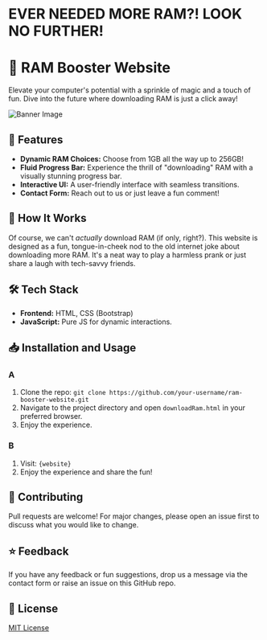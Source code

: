 # EVER NEEDED MORE RAM?! LOOK NO FURTHER!

# 🚀 RAM Booster Website

Elevate your computer's potential with a sprinkle of magic and a touch of fun. Dive into the future where downloading RAM is just a click away!

![Banner Image](url-to-banner-image-if-you-have-one)

## 🌟 Features
- **Dynamic RAM Choices:** Choose from 1GB all the way up to 256GB!
- **Fluid Progress Bar:** Experience the thrill of "downloading" RAM with a visually stunning progress bar.
- **Interactive UI:** A user-friendly interface with seamless transitions.
- **Contact Form:** Reach out to us or just leave a fun comment!

## 🚀 How It Works
Of course, we can't _actually_ download RAM (if only, right?). This website is designed as a fun, tongue-in-cheek nod to the old internet joke about downloading more RAM. It's a neat way to play a harmless prank or just share a laugh with tech-savvy friends.

## 🛠️ Tech Stack
- **Frontend:** HTML, CSS (Bootstrap)
- **JavaScript:** Pure JS for dynamic interactions.

## 📥 Installation and Usage
### A
1. Clone the repo: `git clone https://github.com/your-username/ram-booster-website.git`
2. Navigate to the project directory and open `downloadRam.html` in your preferred browser.
3. Enjoy the experience.
### B
1. Visit: `{website}`
2. Enjoy the experience and share the fun!

## 🤝 Contributing
Pull requests are welcome! For major changes, please open an issue first to discuss what you would like to change.

## ⭐ Feedback
If you have any feedback or fun suggestions, drop us a message via the contact form or raise an issue on this GitHub repo.

## 📜 License
[MIT License](./LICENSE)
